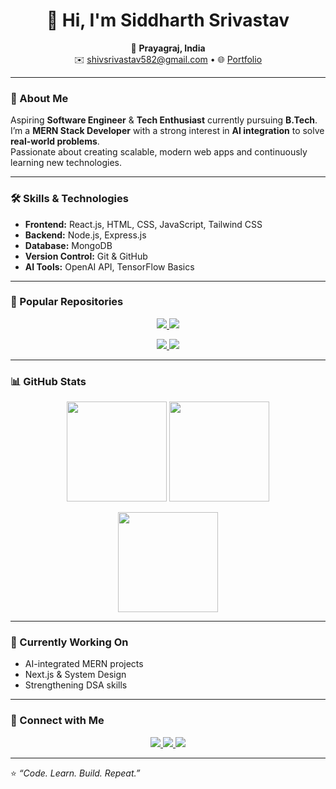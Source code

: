 <h1 align="center">👋 Hi, I'm Siddharth Srivastav</h1>

<p align="center">
  📍 <b>Prayagraj, India</b> <br>
  ✉️ <a href="mailto:shivsrivastav582@gmail.com">shivsrivastav582@gmail.com</a> • 
  🌐 <a href="https://transcendent-horse-707863.netlify.app/">Portfolio</a>
</p>

---

### 💬 About Me  
Aspiring **Software Engineer** & **Tech Enthusiast** currently pursuing **B.Tech**. 
I’m a **MERN Stack Developer** with a strong interest in **AI integration** to solve **real-world problems**.  
Passionate about creating scalable, modern web apps and continuously learning new technologies.

---

### 🛠️ Skills & Technologies  
- **Frontend:** React.js, HTML, CSS, JavaScript, Tailwind CSS  
- **Backend:** Node.js, Express.js  
- **Database:** MongoDB  
- **Version Control:** Git & GitHub  
- **AI Tools:** OpenAI API, TensorFlow Basics  

---

### 🚀 Popular Repositories  

<p align="center">
  <a href="https://github.com/Siddharth582/My-Portfolio">
    <img src="https://github-readme-stats.vercel.app/api/pin/?username=Siddharth582&repo=My-Portfolio&theme=default&show_owner=true&bg_color=ffffff&title_color=0366d6&text_color=24292e&icon_color=2bbc8a" />
  </a>
  <a href="https://github.com/Siddharth582/swatrixsoft">
    <img src="https://github-readme-stats.vercel.app/api/pin/?username=Siddharth582&repo=swatrixsoft&theme=default&show_owner=true&bg_color=ffffff&title_color=0366d6&text_color=24292e&icon_color=f1e05a" />
  </a>
</p>

<p align="center">
  <a href="https://github.com/Siddharth582/Profile">
    <img src="https://github-readme-stats.vercel.app/api/pin/?username=Siddharth582&repo=Profile&theme=default&show_owner=true&bg_color=ffffff&title_color=0366d6&text_color=24292e&icon_color=e34c26" />
  </a>
  <a href="https://github.com/Siddharth582/RentX">
    <img src="https://github-readme-stats.vercel.app/api/pin/?username=Siddharth582&repo=RentX&theme=default&show_owner=true&bg_color=ffffff&title_color=0366d6&text_color=24292e&icon_color=563d7c" />
  </a>
</p>

---

### 📊 GitHub Stats  

<p align="center">
  <img src="https://github-readme-stats.vercel.app/api?username=Siddharth582&show_icons=true&theme=default&bg_color=ffffff&title_color=0366d6&icon_color=2bbc8a&text_color=24292e" height="160px" />
  <img src="https://github-readme-streak-stats.herokuapp.com/?user=Siddharth582&theme=default&background=ffffff&ring=0366d6&fire=2bbc8a&currStreakLabel=0366d6" height="160px" />
</p>

<p align="center">
  <img src="https://github-readme-stats.vercel.app/api/top-langs/?username=Siddharth582&layout=compact&bg_color=ffffff&title_color=0366d6&text_color=24292e" height="160px" />
</p>

---

### 🌱 Currently Working On  
- AI-integrated MERN projects  
- Next.js & System Design  
- Strengthening DSA skills  

---

### 🤝 Connect with Me  

<p align="center">
  <a href="mailto:shivsrivastav582@gmail.com">
    <img src="https://img.shields.io/badge/Email-D14836?style=for-the-badge&logo=gmail&logoColor=white" />
  </a>
  <a href="https://transcendent-horse-707863.netlify.app/">
    <img src="https://img.shields.io/badge/Portfolio-000000?style=for-the-badge&logo=vercel&logoColor=white" />
  </a>
  <a href="https://www.linkedin.com/in/siddharth-srivastava-718a33317/">
    <img src="https://img.shields.io/badge/LinkedIn-0A66C2?style=for-the-badge&logo=linkedin&logoColor=white" />
  </a>
</p>

---

⭐️ *“Code. Learn. Build. Repeat.”*

